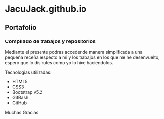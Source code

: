 # JacuJack.github.io

## Portafolio

### Compilado de trabajos y repositorios

Mediante el presente podras acceder de manera simplificada a una pequeña receña respecto a mi y los trabajos en los que me he desenvuelto, espero que lo disfrutes como yo lo hice haciendolos.

Tecnologias utilizadas:

- HTML5
- CSS3
- Bootstrap v5.2
- GitBash
- GitHub

Muchas Gracias
